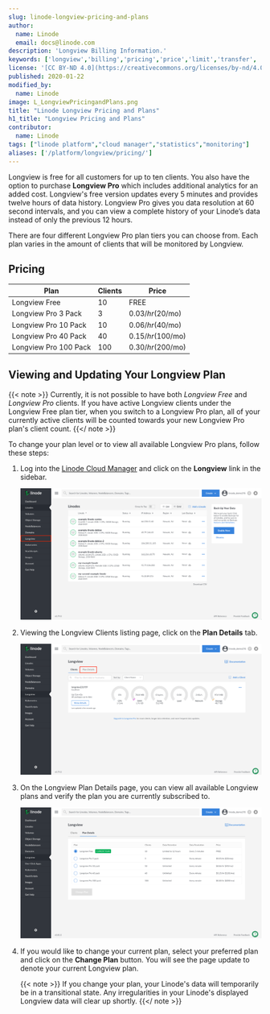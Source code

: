 ```yaml
---
slug: linode-longview-pricing-and-plans
author:
  name: Linode
  email: docs@linode.com
description: 'Longview Billing Information.'
keywords: ['longview','billing','pricing','price','limit','transfer', 'plan']
license: '[CC BY-ND 4.0](https://creativecommons.org/licenses/by-nd/4.0)'
published: 2020-01-22
modified_by:
  name: Linode
image: L_LongviewPricingandPlans.png
title: "Linode Longview Pricing and Plans"
h1_title: "Longview Pricing and Plans"
contributor:
  name: Linode
tags: ["linode platform","cloud manager","statistics","monitoring"]
aliases: ['/platform/longview/pricing/']
---
```


Longview is free for all customers for up to ten clients. You also have the option to purchase **Longview Pro** which includes additional analytics for an added cost. Longview's free version updates every 5 minutes and provides twelve hours of data history. Longview Pro gives you data resolution at 60 second intervals, and you can view a complete history of your Linode’s data instead of only the previous 12 hours.

There are four different Longview Pro plan tiers you can choose from. Each plan varies in the amount of clients that will be monitored by Longview.

## Pricing

| Plan | Clients | Price |
| ---------- | ----------- | ---------- |
| Longview Free | 10 | FREE |
| Longview Pro 3 Pack | 3 | $0.03/hr ($20/mo) |
| Longview Pro 10 Pack | 10 | $0.06/hr ($40/mo) |
| Longview Pro 40 Pack | 40 | $0.15/hr ($100/mo) |
| Longview Pro 100 Pack | 100 | $0.30/hr($200/mo) |

## Viewing and Updating Your Longview Plan

{{< note >}}
Currently, it is not possible to have both *Longview Free* and *Longview Pro* clients. If you have active Longview clients under the Longview Free plan tier, when you switch to a Longview Pro plan, all of your currently active clients will be counted towards your new Longview Pro plan's client count.
{{</ note >}}

To change your plan level or to view all available Longview Pro plans, follow these steps:

1. Log into the [Linode Cloud Manager](https://cloud.linode.com/dashboard) and click on the **Longview** link in the sidebar.

    ![Access Longview in the Cloud Manager](access-longview.png "Access Longview in the Cloud Manager")

1. Viewing the Longview Clients listing page, click on the **Plan Details** tab.

    ![Access the Longview plan details page](longview-plan-details.png "Access the Longview plan details page")

1. On the Longview Plan Details page, you can view all available Longview plans and verify the plan you are currently subscribed to.

     ![Access the Longview plan details page](longview-plan-details-page.png "Access the Longview plan details page")

1. If you would like to change your current plan, select your preferred plan and click on the **Change Plan** button. You will see the page update to denote your current Longview plan.

    {{< note >}}
If you change your plan, your Linode's data will temporarily be in a transitional state. Any irregularities in your Linode's displayed Longview data will clear up shortly.
    {{</ note >}}